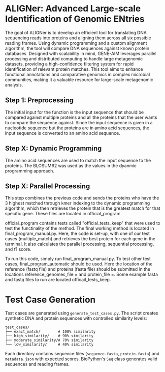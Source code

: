 # ALIGNer: Advanced Large-scale Identification of Genomic ENtries

The goal of ALIGNer is to develop an efficient tool for translating DNA sequencing reads into proteins and aligning them across all six possible reading frames. Using dynamic programming and a custom alignment algorithm, the tool will compare DNA sequences against known protein databases. Designed with scalability in mind, GENE-AIM leverages parallel processing and distributed computing to handle large metagenomic datasets, providing a high-confidence filtering system for rapid identification of relevant protein matches. This tool aims to enhance functional annotations and comparative genomics in complex microbial communities, making it a valuable resource for large-scale metagenomic analysis.

## Step 1: Preprocessing
The initial input for the function is the input sequence that should be compared against multiple proteins and all the proteins that the user wants to compare the sequence against. Since the input sequence is given in a nucleotide sequence but the proteins are in amino acid sequences, the input sequence is converted to an amino acid sequence.

## Step X: Dynamic Programming
The amino acid sequences are used to match the input sequence to the proteins. The BLOSUM62 was used as the values in the dyanmic programming approach. 

## Step X: Parallel Processing 
This step combines the previous code and sends the proteins who have the 3 highest matched through kmer indexing to the dynamic programming algorithm, which then retrieves the protein that is the greatest match for that specific gene. These files are located in official_program. 

official_program contains tests called "official_tests_keep" that were used to test the functinality of the method. The final working method is located in final_program_manual.py. Here, the code is set-up, with one of our test cases (multiple_match) and retrieves the best protein for each gene in the terminal. It also calculates the parallel processing, sequential processing, and f1 score. 

To run this code, simply run final_program_manual.py. To test other test cases, final_program_automatic should be used. Here the location of the reference (fastq file) and proteins (fasta file) should be submitted in the locations reference_genomes_file =  and protein_file =. Some example fasta and fastq files to run are located officail_tests_keep. 

# Test Case Generation

Test cases are generated using `generate_test_cases.py`. The script creates synthetic DNA and protein sequences with controlled similarity levels:

```
test_cases/
├── exact_match/        # 100% similarity
├── high_similarity/    # 90% similarity  
├── moderate_similarity/# 70% similarity
└── low_similarity/     # 40% similarity
```

Each directory contains sequence files (`sequence.fasta`, `protein.fasta`) and `metadata.json` with expected scores. BioPython's `Seq` class generates valid sequences and reading frames.